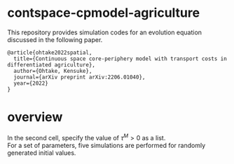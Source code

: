 # contspace-cpmodel-agriculture

This repository provides simulation codes for an evolution equation discussed in the following paper.

```
@article{ohtake2022spatial,
  title={Continuous space core-periphery model with transport costs in differentiated agriculture},
  author={Ohtake, Kensuke},
  journal={arXiv preprint arXiv:2206.01040},
  year={2022}
}
```

# overview

In the second cell, specify the value of $\tau^M > 0$ as a list.   
For a set of parameters, five simulations are performed for randomly generated initial values.

